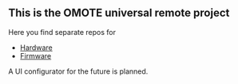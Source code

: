 ## This is the OMOTE universal remote project
Here you find separate repos for
* [Hardware](https://github.com/OMOTE-Community/OMOTE-Hardware)
* [Firmware](https://github.com/OMOTE-Community/OMOTE-Firmware)

A UI configurator for the future is planned.
